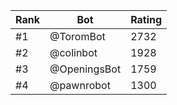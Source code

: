 Rank|Bot|Rating
---|---|---
#1|@ToromBot|2732
#2|@colinbot|1928
#3|@OpeningsBot|1759
#4|@pawnrobot|1300
